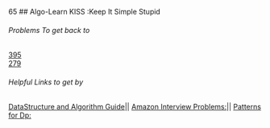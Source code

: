 65 ## Algo-Learn
KISS :Keep It Simple Stupid
###### Problems To get back to
[395](https://github.com/ctfu/Leetcode/blob/master/algorithm/longestSubstringWithAtLeaseKRepeating.java)                                  
[279](https://leetcode.com/problems/perfect-squares/)
###### Helpful Links to get by 
[DataStructure and Algorithm Guide](https://leetcode.com/discuss/general-discussion/494279/comprehensive-data-structure-and-algorithm-study-guide)||
[Amazon Interview Problems:](https://leetcode.com/discuss/interview-question/481968/Amazon-Interview-Problems-List-(Updated)/430085)|| [Patterns for Dp:](https://leetcode.com/discuss/general-discussion/458695/dynamic-programming-patterns)                                  
